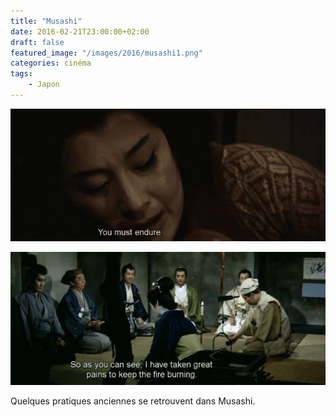 ```yaml
---
title: "Musashi"
date: 2016-02-21T23:00:00+02:00
draft: false
featured_image: "/images/2016/musashi1.png"
categories: cinéma
tags:
    - Japon
---
```


![musashi](/images/2016/musashi1.png)

![musashi](/images/2016/musashi2.png)

Quelques pratiques anciennes se retrouvent dans Musashi.